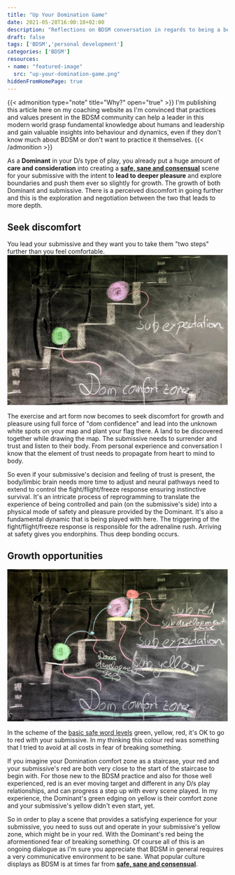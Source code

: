 ```yaml
---
title: "Up Your Domination Game"
date: 2021-05-28T16:00:18+02:00
description: "Reflections on BDSM conversation in regards to being a better dominant."
draft: false
tags: ['BDSM','personal development']
categories: ['BDSM']
resources:
- name: "featured-image"
  src: "up-your-domination-game.png"
hiddenFromHomePage: true
---
```


{{< admonition type="note" title="Why?" open="true" >}}
I'm publishing this article here on my coaching website as I'm convinced that practices and values present in the BDSM community can help a leader in this modern world grasp fundamental knowledge about humans and leadership and gain valuable insights into behaviour and dynamics, even if they don't know much about BDSM or don't want to practice it themselves.
{{< /admonition >}}

As a **Dominant** in your D/s type of play, you already put a huge amount of **care and consideration** into creating a [**safe, sane and consensual**](https://en.wikipedia.org/wiki/Safe,_sane_and_consensual) scene for your submissive with the intent to **lead to deeper pleasure** and explore boundaries and push them ever so slightly for growth. The growth of both Dominant and submissive. There is a perceived discomfort in going further and this is the exploration and negotiation between the two that leads to more depth.

## Seek discomfort

You lead your submissive and they want you to take them "two steps" further than you feel comfortable.
![alt text](up-your-domination-game-schematic-1.jpg "Go two steps further than you feel comfortable")

The exercise and art form now becomes to seek discomfort for growth and pleasure using full force of "dom confidence" and lead into the unknown white spots on your map and plant your flag there. A land to be discovered together while drawing the map. The submissive needs to surrender and trust and listen to their body. From personal experience and conversation I know that the element of trust needs to propagate from heart to mind to body.

So even if your submissive's decision and feeling of trust is present, the body/limbic brain needs more time to adjust and neural pathways need to extend to control the fight/flight/freeze response ensuring instinctive survival. It's an intricate process of reprogramming to translate the experience of being controlled and pain (on the submissive's side) into a physical mode of safety and pleasure provided by the Dominant. It's also a fundamental dynamic that is being played with here. The triggering of the fight/flight/freeze response is responsible for the adrenaline rush. Arriving at safety gives you endorphins. Thus deep bonding occurs.

## Growth opportunities

![alt text](up-your-domination-game-schematic-2.jpg "Provide growth for yourself and your submissive")

In the scheme of the [basic safe word levels](https://boldpleasures.com/kinky-life/getting-started/safeword-basics/) green, yellow, red, it's OK to go to red with your submissive. In my thinking this colour red was something that I tried to avoid at all costs in fear of breaking something.

If you imagine your Domination comfort zone as a staircase, your red and your submissive's red are both very close to the start of the staircase to begin with. For those new to the BDSM practice and also for those well experienced, red is an ever moving target and different in any D/s play relationships, and can progress a step up with every scene played. In my experience, the Dominant's green edging on yellow is their comfort zone and your submissive's yellow didn't even start, yet.

So in order to play a scene that provides a satisfying experience for your submissive, you need to suss out and operate in your submissive's yellow zone, which might be in your red. With the Dominant's red being the aformentioned fear of breaking something. Of course all of this is an ongoing dialogue as I'm sure you appreciate that BDSM in general requires a very communicative environment to be sane. What popular culture displays as BDSM is at times far from [**safe, sane and consensual**](https://en.wikipedia.org/wiki/Safe,_sane_and_consensual).
